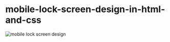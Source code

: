 # mobile-lock-screen-design-in-html-and-css

![mobile lock screen design](https://user-images.githubusercontent.com/95895380/168291565-5f62e6bd-8798-42d8-858b-7f8ecf76bf67.png)
